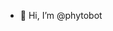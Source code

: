 - 👋 Hi, I’m @phytobot


<!---
phytobot/phytobot is a ✨ special ✨ repository because its `README.md` (this file) appears on your GitHub profile.
You can click the Preview link to take a look at your changes.
--->
